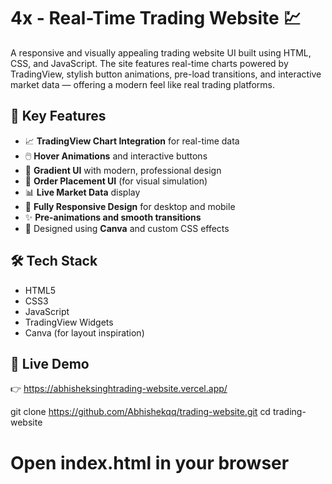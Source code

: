 # 4x - Real-Time Trading Website 💹

A responsive and visually appealing trading website UI built using HTML, CSS, and JavaScript. The site features real-time charts powered by TradingView, stylish button animations, pre-load transitions, and interactive market data — offering a modern feel like real trading platforms.

## 🔑 Key Features

- 📈 **TradingView Chart Integration** for real-time data
- 🖱️ **Hover Animations** and interactive buttons
- 🎨 **Gradient UI** with modern, professional design
- 🧩 **Order Placement UI** (for visual simulation)
- 📊 **Live Market Data** display
- 📱 **Fully Responsive Design** for desktop and mobile
- ✨ **Pre-animations and smooth transitions**
- 🧠 Designed using **Canva** and custom CSS effects

## 🛠️ Tech Stack

- HTML5  
- CSS3  
- JavaScript  
- TradingView Widgets  
- Canva (for layout inspiration)

## 🔗 Live Demo

👉 https://abhisheksinghtrading-website.vercel.app/



git clone https://github.com/Abhishekqq/trading-website.git
cd trading-website
# Open index.html in your browser

